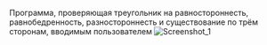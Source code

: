 Программа, проверяющая треугольник на равностороннесть, равнобедренность, разностороннесть и существование по трём сторонам, вводимым пользователем
![Screenshot_1](https://github.com/user-attachments/assets/97a4925a-80c9-40b3-be98-f11cb62a8ab6)
